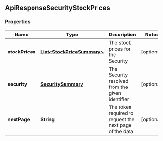 
## ApiResponseSecurityStockPrices

### Properties
Name | Type | Description | Notes
------------ | ------------- | ------------- | -------------
**stockPrices** | [**List&lt;StockPriceSummary&gt;**](StockPriceSummary.md) | The stock prices for the Security |  [optional]
**security** | [**SecuritySummary**](SecuritySummary.md) | The Security resolved from the given identifier |  [optional]
**nextPage** | **String** | The token required to request the next page of the data |  [optional]



